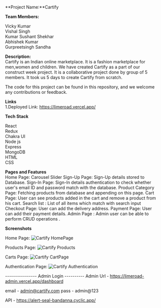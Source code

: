 
**Project Name:**Cartify <br>

**Team Members:**<br>

Vicky Kumar<br>
Vishal Singh<br>
Kumar Sushant Shekhar<br>
Abhishek Kumar<br>
Gurpreetsingh Sandha<br>

**Description:**<br>
Cartify is an Indian online marketplace. It is a fashion marketplace for men,women and children. We have created Cartify as a part of our construct week project. It is a collaborative project done by group of 5 members. It took us 5 days to create Cartify from scratch. <br>

The code for this project can be found in this repository, and we welcome any contributions or feedback.

**Links**<br>
1.Deployed Link: https://limeroad.vercel.app/

**Tech Stack**<br>

React<br>
Redux<br>
Chakra UI<br>
Node js<br>
Express<br>
MongoDB<br>
HTML<br>
CSS<br>

**Pages and Features**<br>
Home Page: Carousel Slider
Sign-Up Page: Sign-Up details stored to Database.
Sign-In Page: Sign-In details authentication to check whether user's email ID and password match with the database.
Product Category Page: Fetching products from database and appending on this page.
Cart Page: User can see products added in the cart and remove a product from his cart.
Search list : List of all items which match with search input
Checkout Page: User can add the delivery address.
Payment Page: User can add their payment details.
Admin Page : Admin user can be able to perform CRUD operations .

**Screenshots**<br>

Home Page:
![Cartify HomePage](https://user-images.githubusercontent.com/112682355/229425423-432b02f6-87b3-4c5e-8224-1efe8283d6a1.PNG)

Products Page:
![Cartify Products](https://user-images.githubusercontent.com/112682355/229425621-e1b4a576-f942-4c9d-a44a-da09f6c50d07.PNG)

Carts Page:
![Cartify CartPage](https://user-images.githubusercontent.com/112682355/229425780-1c329bc6-0558-4280-9adc-85f95c85fa18.PNG)

Authentication Page:
![Cartify Authentication](https://user-images.githubusercontent.com/112682355/229425935-82731d8e-6742-423f-96de-a9c995b8c476.PNG)

---------------- Admin Login ----------
Admin Url - https://limeroad-admin.vercel.app/dashboard 


email - admin@cartify.com
pass - admin@123

API - https://alert-seal-bandanna.cyclic.app/
